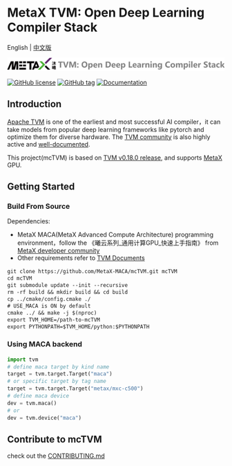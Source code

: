 <!--- Licensed to the Apache Software Foundation (ASF) under one -->
<!--- or more contributor license agreements.  See the NOTICE file -->
<!--- distributed with this work for additional information -->
<!--- regarding copyright ownership.  The ASF licenses this file -->
<!--- to you under the Apache License, Version 2.0 (the -->
<!--- "License"); you may not use this file except in compliance -->
<!--- with the License.  You may obtain a copy of the License at -->

<!---   http://www.apache.org/licenses/LICENSE-2.0 -->

<!--- Unless required by applicable law or agreed to in writing, -->
<!--- software distributed under the License is distributed on an -->
<!--- "AS IS" BASIS, WITHOUT WARRANTIES OR CONDITIONS OF ANY -->
<!--- KIND, either express or implied.  See the License for the -->
<!--- specific language governing permissions and limitations -->
<!--- under the License. -->

# MetaX TVM: Open Deep Learning Compiler Stack
English | [中文版](README_ZH.md)

![logo](./imgs/logo.png)

[![GitHub license](https://img.shields.io/github/license/MetaX-MACA/mcTVM?style=flat-square)](./LICENSE)
[![GitHub tag](https://img.shields.io/github/tag/MetaX-MACA/mcTVM?style=flat-square)](https://github.com/MetaX-MACA/mcTVM/releases/?include_prereleases&sort=semver "View GitHub releases")
[![Documentation](https://img.shields.io/badge/documentation-wiki-blue.svg?style=flat-square)](https://tvm.apache.org/docs/)

## Introduction

[Apache TVM](https://github.com/apache/tvm) is one of the earliest and most successful AI compiler，it can take models from popular deep learning frameworks like pytorch and optimize them for diverse hardware. The [TVM community](https://discuss.tvm.apache.org/) is also highly active and [well-documented](https://tvm.apache.org/docs).

This project(mcTVM) is based on [TVM v0.18.0 release](https://github.com/apache/tvm/tree/v0.18.0), and supports [MetaX](https://www.metax-tech.com) GPU.

## Getting Started

### Build From Source

Dependencies:
- MetaX MACA(MetaX Advanced Compute Architecture) programming environment，follow the 《曦云系列_通用计算GPU_快速上手指南》 from [MetaX developer community](https://developer.metax-tech.com)
- Other requirements refer to [TVM Documents](https://tvm.apache.org/docs/install/from_source.html#step-1-install-dependencies)

```shell
git clone https://github.com/MetaX-MACA/mcTVM.git mcTVM
cd mcTVM
git submodule update --init --recursive
rm -rf build && mkdir build && cd build
cp ../cmake/config.cmake ./
# USE_MACA is ON by default
cmake ../ && make -j $(nproc)
export TVM_HOME=/path-to-mcTVM
export PYTHONPATH=$TVM_HOME/python:$PYTHONPATH
```

### Using MACA backend

```python
import tvm
# define maca target by kind name
target = tvm.target.Target("maca")
# or specific target by tag name
target = tvm.target.Target("metax/mxc-c500")
# define maca device
dev = tvm.maca()
# or
dev = tvm.device("maca")
```

## Contribute to mcTVM

check out the [CONTRIBUTING.md](./CONTRIBUTING.md)
